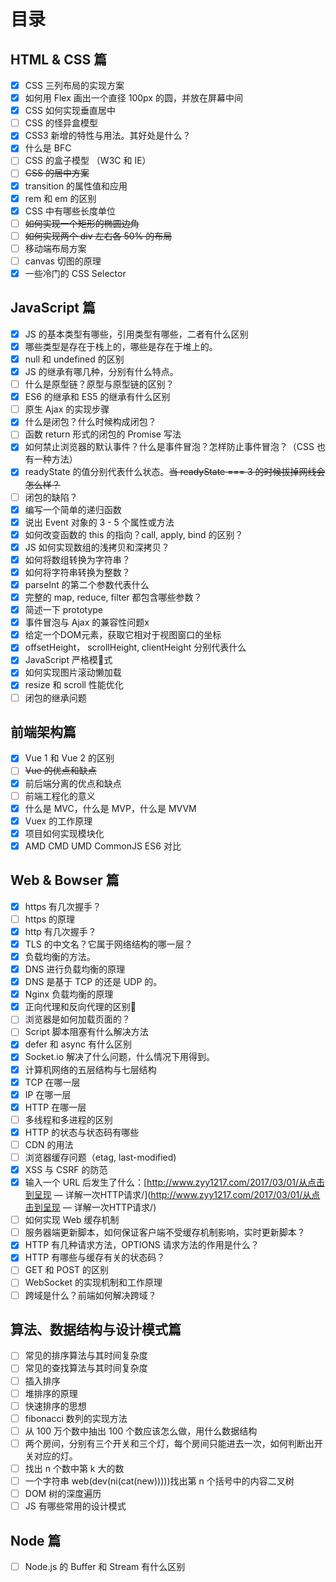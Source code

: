 # 目录

## HTML & CSS 篇

* [x] CSS 三列布局的实现方案
* [x] 如何用 Flex 画出一个直径 100px 的圆，并放在屏幕中间
* [x] CSS 如何实现垂直居中
* [ ] CSS 的怪异盒模型
* [x] CSS3 新增的特性与用法。其好处是什么？
* [x] 什么是 BFC
* [ ] CSS 的盒子模型 （W3C 和 IE）
* [ ] ~~CSS 的居中方案~~
* [x] transition 的属性值和应用
* [x] rem 和 em 的区别
* [x] CSS 中有哪些长度单位
* [ ] ~~如何实现一个矩形的椭圆边角~~
* [ ] ~~如何实现两个 div 左右各 50% 的布局~~
* [ ] 移动端布局方案
* [ ] canvas 切图的原理
* [x] 一些冷门的 CSS Selector

## JavaScript 篇

* [x] JS 的基本类型有哪些，引用类型有哪些，二者有什么区别
* [x] 哪些类型是存在于栈上的，哪些是存在于堆上的。
* [x] null 和 undefined 的区别
* [x] JS 的继承有哪几种，分别有什么特点。
* [ ] 什么是原型链？原型与原型链的区别？
* [x] ES6 的继承和 ES5 的继承有什么区别
* [ ] 原生 Ajax 的实现步骤
* [x] 什么是闭包？什么时候构成闭包？
* [ ] 函数 return 形式的闭包的 Promise 写法
* [x] 如何禁止浏览器的默认事件？什么是事件冒泡？怎样防止事件冒泡？（CSS 也有一种方法）
* [x] readyState 的值分别代表什么状态。~~当 readyState === 3 的时候拔掉网线会怎么样？~~
* [ ] 闭包的缺陷？
* [x] 编写一个简单的递归函数
* [x] 说出 Event 对象的 3 - 5 个属性或方法
* [x] 如何改变函数的 this 的指向？call, apply, bind 的区别？
* [x] JS 如何实现数组的浅拷贝和深拷贝？
* [x] 如何将数组转换为字符串？
* [x] 如何将字符串转换为整数？
* [x] parseInt 的第二个参数代表什么
* [x] 完整的 map, reduce, filter 都包含哪些参数？
* [x] 简述一下 prototype
* [x] 事件冒泡与 Ajax 的兼容性问题x
* [x] 给定一个DOM元素，获取它相对于视图窗口的坐标
* [x] offsetHeight， scrollHeight, clientHeight 分别代表什么
* [x] JavaScript 严格模式
* [x] 如何实现图片滚动懒加载
* [x] resize 和 scroll 性能优化
* [ ] 闭包的继承问题

## 前端架构篇

* [x] Vue 1 和 Vue 2 的区别
* [ ] ~~Vue 的优点和缺点~~
* [x] 前后端分离的优点和缺点
* [ ] 前端工程化的意义
* [x] 什么是 MVC，什么是 MVP，什么是 MVVM
* [x] Vuex 的工作原理
* [x] 项目如何实现模块化
* [x] AMD CMD UMD CommonJS ES6 对比

## Web & Bowser 篇

* [x] https 有几次握手？
* [ ] https 的原理
* [x] http 有几次握手？
* [x] TLS 的中文名？它属于网络结构的哪一层？
* [x] 负载均衡的方法。
* [x] DNS 进行负载均衡的原理
* [x] DNS 是基于 TCP 的还是 UDP 的。
* [x] Nginx 负载均衡的原理
* [x] 正向代理和反向代理的区别
* [ ] 浏览器是如何加载页面的？
* [ ] Script 脚本阻塞有什么解决方法
* [x] defer 和 async 有什么区别
* [x] Socket.io 解决了什么问题，什么情况下用得到。
* [x] 计算机网络的五层结构与七层结构
* [x] TCP 在哪一层
* [x] IP 在哪一层
* [x] HTTP 在哪一层
* [ ] 多线程和多进程的区别
* [x] HTTP 的状态与状态码有哪些
* [ ] CDN 的用法
* [ ] 浏览器缓存问题（etag, last-modified\)
* [x] XSS 与 CSRF 的防范
* [x] 输入一个 URL 后发生了什么：[http://www.zyy1217.com/2017/03/01/从点击到呈现 — 详解一次HTTP请求/](http://www.zyy1217.com/2017/03/01/从点击到呈现 — 详解一次HTTP请求/)
* [ ] 如何实现 Web 缓存机制
* [ ] 服务器端更新脚本，如何保证客户端不受缓存机制影响，实时更新脚本？
* [x] HTTP 有几种请求方法，OPTIONS 请求方法的作用是什么？
* [x] HTTP 有哪些与缓存有关的状态码？
* [ ] GET 和 POST 的区别
* [ ] WebSocket 的实现机制和工作原理
* [ ] 跨域是什么？前端如何解决跨域？

## 算法、数据结构与设计模式篇

* [ ] 常见的排序算法与其时间复杂度
* [ ] 常见的查找算法与其时间复杂度
* [ ] 插入排序
* [ ] 堆排序的原理
* [ ] 快速排序的思想
* [ ] fibonacci 数列的实现方法
* [ ] 从 100 万个数中抽出 100 个数应该怎么做，用什么数据结构
* [ ] 两个房间，分别有三个开关和三个灯，每个房间只能进去一次，如何判断出开关对应的灯。
* [ ] 找出 n 个数中第 k 大的数
* [ ] 一个字符串 web\(dev\(ni\(cat\(new\)\)\)\)\)找出第 n 个括号中的内容二叉树
* [ ] DOM 树的深度遍历
* [ ] JS 有哪些常用的设计模式

## Node 篇

* [ ] Node.js 的 Buffer 和 Stream 有什么区别

